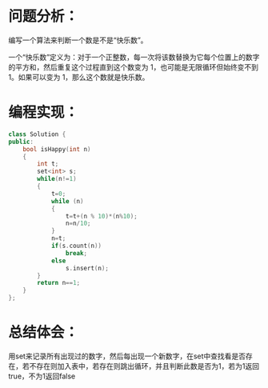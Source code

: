 # 问题分析：
编写一个算法来判断一个数是不是“快乐数”。

一个“快乐数”定义为：对于一个正整数，每一次将该数替换为它每个位置上的数字的平方和，然后重复这个过程直到这个数变为 1，也可能是无限循环但始终变不到 1。如果可以变为 1，那么这个数就是快乐数。
# 编程实现：
```C++
class Solution {
public:
    bool isHappy(int n)
    {
        int t;
        set<int> s;
        while(n!=1) 
        {
            t=0;
            while (n)
            {
                t=t+(n % 10)*(n%10);
                n=n/10;
            }
            n=t;
            if(s.count(n)) 
                break;
            else 
                s.insert(n);
        }
        return n==1;
    }
};
```
# 总结体会：
用set来记录所有出现过的数字，然后每出现一个新数字，在set中查找看是否存在，若不存在则加入表中，若存在则跳出循环，并且判断此数是否为1，若为1返回true，不为1返回false